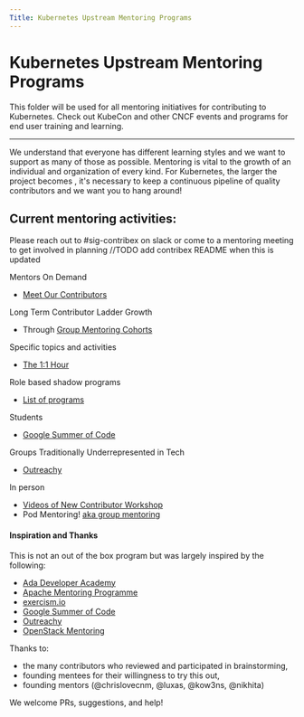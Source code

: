 ```yaml
---
Title: Kubernetes Upstream Mentoring Programs
---
```


# Kubernetes Upstream Mentoring Programs

This folder will be used for all mentoring initiatives for contributing to
Kubernetes. Check out KubeCon and other CNCF events and programs for end user
training and learning.

---

We understand that everyone has different learning styles and we want to support
 as many of those as possible. Mentoring is vital to the growth of an individual
  and organization of every kind. For Kubernetes, the larger the project becomes
  , it's necessary to keep a continuous pipeline of quality contributors and we want you to hang around!  

## Current mentoring activities:
Please reach out to #sig-contribex on slack or come to a mentoring meeting to get involved in planning //TODO add contribex README when this is updated

Mentors On Demand  
* [Meet Our Contributors](/mentoring/programs/meet-our-contributors.md)

Long Term Contributor Ladder Growth  
* Through [Group Mentoring Cohorts](/mentoring/programs/group-mentoring.md)

Specific topics and activities  
* [The 1:1 Hour](/mentoring/programs/the1-on-1hour.md)

Role based shadow programs    
* [List of programs](/mentoring/programs/shadow-roles.md)

Students
* [Google Summer of Code](/mentoring/programs/google-summer-of-code.md)

Groups Traditionally Underrepresented in Tech
* [Outreachy](/mentoring/programs/outreachy.md)

In person
* [Videos of New Contributor Workshop](https://www.youtube.com/playlist?list=PL69nYSiGNLP3M5X7stuD7N4r3uP2PZQUx)
* Pod Mentoring! [aka group mentoring](/mentoring/programs/mentoring-events.md)

#### Inspiration and Thanks
This is not an out of the box program but was largely inspired by the following:  
* [Ada Developer Academy](https://adadevelopersacademy.org/)  
* [Apache Mentoring Programme](https://community.apache.org/mentoringprogramme.html)
* [exercism.io](https://github.com/OperationCode/exercism-io-mentoring)
* [Google Summer of Code](https://developers.google.com/open-source/gsoc/)  
* [Outreachy](https://www.outreachy.org/)
* [OpenStack Mentoring](https://wiki.openstack.org/wiki/Mentoring)

Thanks to:  
* the many contributors who reviewed and participated in brainstorming,  
* founding mentees for their willingness to try this out,  
* founding mentors (@chrislovecnm, @luxas, @kow3ns, @nikhita)

We welcome PRs, suggestions, and help!
